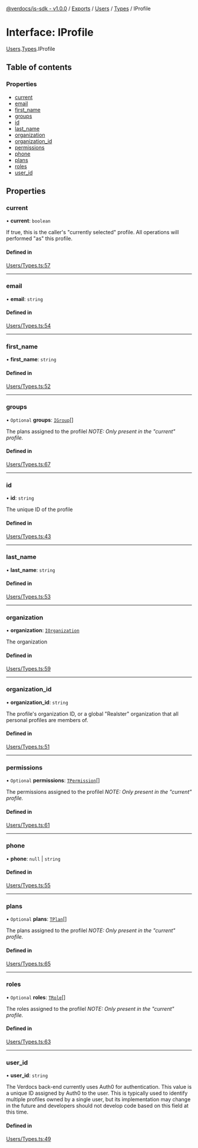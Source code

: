 [@verdocs/js-sdk - v1.0.0](../README.md) / [Exports](../modules.md) / [Users](../modules/Users.md) / [Types](../modules/Users.Types.md) / IProfile

# Interface: IProfile

[Users](../modules/Users.md).[Types](../modules/Users.Types.md).IProfile

## Table of contents

### Properties

- [current](Users.Types.IProfile.md#current)
- [email](Users.Types.IProfile.md#email)
- [first_name](Users.Types.IProfile.md#first_name)
- [groups](Users.Types.IProfile.md#groups)
- [id](Users.Types.IProfile.md#id)
- [last_name](Users.Types.IProfile.md#last_name)
- [organization](Users.Types.IProfile.md#organization)
- [organization_id](Users.Types.IProfile.md#organization_id)
- [permissions](Users.Types.IProfile.md#permissions)
- [phone](Users.Types.IProfile.md#phone)
- [plans](Users.Types.IProfile.md#plans)
- [roles](Users.Types.IProfile.md#roles)
- [user_id](Users.Types.IProfile.md#user_id)

## Properties

### current

• **current**: `boolean`

If true, this is the caller's "currently selected" profile. All operations will performed "as" this profile.

#### Defined in

[Users/Types.ts:57](https://github.com/Verdocs/js-sdk/blob/fb278cb/src/Users/Types.ts#L57)

___

### email

• **email**: `string`

#### Defined in

[Users/Types.ts:54](https://github.com/Verdocs/js-sdk/blob/fb278cb/src/Users/Types.ts#L54)

___

### first\_name

• **first\_name**: `string`

#### Defined in

[Users/Types.ts:52](https://github.com/Verdocs/js-sdk/blob/fb278cb/src/Users/Types.ts#L52)

___

### groups

• `Optional` **groups**: [`IGroup`](Users.Types.IGroup.md)[]

The plans assigned to the profilel _NOTE: Only present in the "current" profile._

#### Defined in

[Users/Types.ts:67](https://github.com/Verdocs/js-sdk/blob/fb278cb/src/Users/Types.ts#L67)

___

### id

• **id**: `string`

The unique ID of the profile

#### Defined in

[Users/Types.ts:43](https://github.com/Verdocs/js-sdk/blob/fb278cb/src/Users/Types.ts#L43)

___

### last\_name

• **last\_name**: `string`

#### Defined in

[Users/Types.ts:53](https://github.com/Verdocs/js-sdk/blob/fb278cb/src/Users/Types.ts#L53)

___

### organization

• **organization**: [`IOrganization`](Organizations.Types.IOrganization.md)

The organization

#### Defined in

[Users/Types.ts:59](https://github.com/Verdocs/js-sdk/blob/fb278cb/src/Users/Types.ts#L59)

___

### organization\_id

• **organization\_id**: `string`

The profile's organization ID, or a global "Realster" organization that all personal profiles are members of.

#### Defined in

[Users/Types.ts:51](https://github.com/Verdocs/js-sdk/blob/fb278cb/src/Users/Types.ts#L51)

___

### permissions

• `Optional` **permissions**: [`TPermission`](../modules/Users.Types.md#tpermission)[]

The permissions assigned to the profilel _NOTE: Only present in the "current" profile._

#### Defined in

[Users/Types.ts:61](https://github.com/Verdocs/js-sdk/blob/fb278cb/src/Users/Types.ts#L61)

___

### phone

• **phone**: ``null`` \| `string`

#### Defined in

[Users/Types.ts:55](https://github.com/Verdocs/js-sdk/blob/fb278cb/src/Users/Types.ts#L55)

___

### plans

• `Optional` **plans**: [`TPlan`](../modules/Users.Types.md#tplan)[]

The plans assigned to the profilel _NOTE: Only present in the "current" profile._

#### Defined in

[Users/Types.ts:65](https://github.com/Verdocs/js-sdk/blob/fb278cb/src/Users/Types.ts#L65)

___

### roles

• `Optional` **roles**: [`TRole`](../modules/Users.Types.md#trole)[]

The roles assigned to the profilel _NOTE: Only present in the "current" profile._

#### Defined in

[Users/Types.ts:63](https://github.com/Verdocs/js-sdk/blob/fb278cb/src/Users/Types.ts#L63)

___

### user\_id

• **user\_id**: `string`

The Verdocs back-end currently uses Auth0 for authentication. This value is a unique ID assigned by Auth0 to the
user. This is typically used to identify multiple profiles owned by a single user, but its implementation may
change in the future and developers should not develop code based on this field at this time.

#### Defined in

[Users/Types.ts:49](https://github.com/Verdocs/js-sdk/blob/fb278cb/src/Users/Types.ts#L49)

